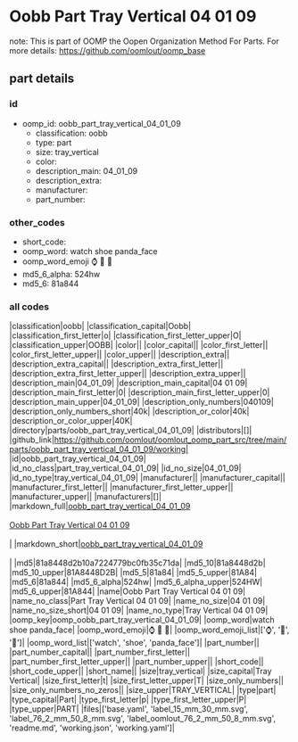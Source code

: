 # Oobb Part Tray Vertical 04 01 09  

note: This is part of OOMP the Oopen Organization Method For Parts. For more details: https://github.com/oomlout/oomp_base

##  part details





### id
* oomp_id: oobb_part_tray_vertical_04_01_09
  * classification: oobb
  * type: part
  * size: tray_vertical
  * color: 
  * description_main: 04_01_09
  * description_extra: 
  * manufacturer: 
  * part_number: 

### other_codes
* short_code: 
* oomp_word: watch shoe panda_face
* oomp_word_emoji :watch: :shoe: :panda_face:
* md5_6_alpha: 524hw
* md5_6: 81a844

### all codes 
|classification|oobb|
|classification_capital|Oobb|
|classification_first_letter|o|
|classification_first_letter_upper|O|
|classification_upper|OOBB|
|color||
|color_capital||
|color_first_letter||
|color_first_letter_upper||
|color_upper||
|description_extra||
|description_extra_capital||
|description_extra_first_letter||
|description_extra_first_letter_upper||
|description_extra_upper||
|description_main|04_01_09|
|description_main_capital|04 01 09|
|description_main_first_letter|0|
|description_main_first_letter_upper|0|
|description_main_upper|04_01_09|
|description_only_numbers|040109|
|description_only_numbers_short|40k|
|description_or_color|40k|
|description_or_color_upper|40K|
|directory|parts/oobb_part_tray_vertical_04_01_09|
|distributors|[]|
|github_link|https://github.com/oomlout/oomlout_oomp_part_src/tree/main/parts/oobb_part_tray_vertical_04_01_09/working|
|id|oobb_part_tray_vertical_04_01_09|
|id_no_class|part_tray_vertical_04_01_09|
|id_no_size|04_01_09|
|id_no_type|tray_vertical_04_01_09|
|manufacturer||
|manufacturer_capital||
|manufacturer_first_letter||
|manufacturer_first_letter_upper||
|manufacturer_upper||
|manufacturers|[]|
|markdown_full|[oobb_part_tray_vertical_04_01_09](https://github.com/oomlout/oomlout_oomp_part_src/tree/main/parts/oobb_part_tray_vertical_04_01_09/working)<br>[](https://github.com/oomlout/oomlout_oomp_part_src/tree/main/parts/oobb_part_tray_vertical_04_01_09/working)<br>[Oobb Part Tray Vertical 04 01 09](https://github.com/oomlout/oomlout_oomp_part_src/tree/main/parts/oobb_part_tray_vertical_04_01_09/working)<br><br>|
|markdown_short|[oobb_part_tray_vertical_04_01_09](https://github.com/oomlout/oomlout_oomp_part_src/tree/main/parts/oobb_part_tray_vertical_04_01_09/working)<br><br>|
|md5|81a8448d2b10a7224779bc0fb35c71da|
|md5_10|81a8448d2b|
|md5_10_upper|81A8448D2B|
|md5_5|81a84|
|md5_5_upper|81A84|
|md5_6|81a844|
|md5_6_alpha|524hw|
|md5_6_alpha_upper|524HW|
|md5_6_upper|81A844|
|name|Oobb Part Tray Vertical 04 01 09|
|name_no_class|Part Tray Vertical 04 01 09|
|name_no_size|04 01 09|
|name_no_size_short|04 01 09|
|name_no_type|Tray Vertical 04 01 09|
|oomp_key|oomp_oobb_part_tray_vertical_04_01_09|
|oomp_word|watch shoe panda_face|
|oomp_word_emoji|:watch: :shoe: :panda_face:|
|oomp_word_emoji_list|[':watch:', ':shoe:', ':panda_face:']|
|oomp_word_list|['watch', 'shoe', 'panda_face']|
|part_number||
|part_number_capital||
|part_number_first_letter||
|part_number_first_letter_upper||
|part_number_upper||
|short_code||
|short_code_upper||
|short_name||
|size|tray_vertical|
|size_capital|Tray Vertical|
|size_first_letter|t|
|size_first_letter_upper|T|
|size_only_numbers||
|size_only_numbers_no_zeros||
|size_upper|TRAY_VERTICAL|
|type|part|
|type_capital|Part|
|type_first_letter|p|
|type_first_letter_upper|P|
|type_upper|PART|
|files|['base.yaml', 'label_15_mm_30_mm.svg', 'label_76_2_mm_50_8_mm.svg', 'label_oomlout_76_2_mm_50_8_mm.svg', 'readme.md', 'working.json', 'working.yaml']|
